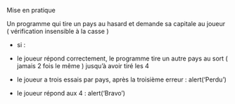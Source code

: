 Mise en pratique

Un programme qui tire un pays au hasard et demande sa capitale au joueur ( vérification insensible à la casse ) 

- si : 

- le joueur répond correctement, le programme tire un autre pays au sort ( jamais 2 fois le même ) jusqu’à avoir tiré les 4 

- le joueur a trois essais par pays, après la troisième erreur : alert(‘Perdu’) 

- le joueur répond aux 4 : alert(‘Bravo’)
